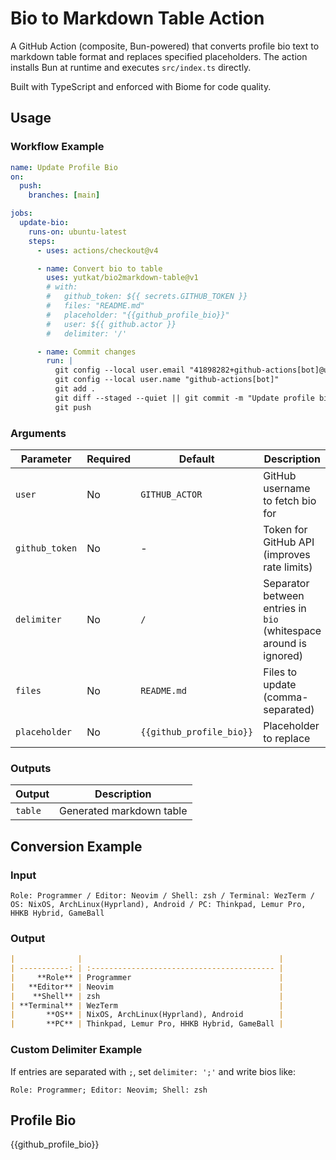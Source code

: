 # Bio to Markdown Table Action

A GitHub Action (composite, Bun-powered) that converts profile bio text to markdown table format and replaces specified placeholders. The action installs Bun at runtime and executes `src/index.ts` directly.

Built with TypeScript and enforced with Biome for code quality.

## Usage

### Workflow Example

```yaml
name: Update Profile Bio
on:
  push:
    branches: [main]

jobs:
  update-bio:
    runs-on: ubuntu-latest
    steps:
      - uses: actions/checkout@v4

      - name: Convert bio to table
        uses: yutkat/bio2markdown-table@v1
        # with:
        #   github_token: ${{ secrets.GITHUB_TOKEN }}
        #   files: "README.md"
        #   placeholder: "{{github_profile_bio}}"
        #   user: ${{ github.actor }}
        #   delimiter: '/'

      - name: Commit changes
        run: |
          git config --local user.email "41898282+github-actions[bot]@users.noreply.github.com"
          git config --local user.name "github-actions[bot]"
          git add .
          git diff --staged --quiet || git commit -m "Update profile bio table"
          git push
```

### Arguments

| Parameter      | Required | Default                  | Description                                                       |
| -------------- | -------- | ------------------------ | ----------------------------------------------------------------- |
| `user`         | No       | `GITHUB_ACTOR`           | GitHub username to fetch bio for                                  |
| `github_token` | No       | -                        | Token for GitHub API (improves rate limits)                       |
| `delimiter`    | No       | `/`                      | Separator between entries in `bio` (whitespace around is ignored) |
| `files`        | No       | `README.md`              | Files to update (comma-separated)                                 |
| `placeholder`  | No       | `{{github_profile_bio}}` | Placeholder to replace                                            |

### Outputs

| Output  | Description              |
| ------- | ------------------------ |
| `table` | Generated markdown table |

## Conversion Example

### Input

```
Role: Programmer / Editor: Neovim / Shell: zsh / Terminal: WezTerm / OS: NixOS, ArchLinux(Hyprland), Android / PC: Thinkpad, Lemur Pro, HHKB Hybrid, GameBall
```

### Output

```markdown
|              |                                            |
| -----------: | :----------------------------------------- |
|     **Role** | Programmer                                 |
|   **Editor** | Neovim                                     |
|    **Shell** | zsh                                        |
| **Terminal** | WezTerm                                    |
|       **OS** | NixOS, ArchLinux(Hyprland), Android        |
|       **PC** | Thinkpad, Lemur Pro, HHKB Hybrid, GameBall |
```

### Custom Delimiter Example

If entries are separated with `;`, set `delimiter: ';'` and write bios like:

```
Role: Programmer; Editor: Neovim; Shell: zsh
```

## Profile Bio

{{github_profile_bio}}
